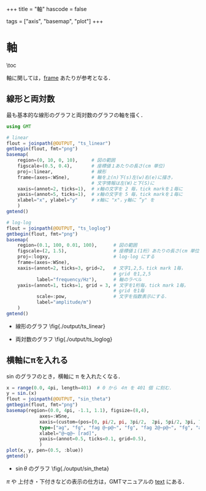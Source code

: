 +++
title = "軸"
hascode = false

tags = ["axis", "basemap", "plot"]
+++

# 軸

\toc

軸に関しては，[frame](https://www.generic-mapping-tools.org/GMTjl_doc/documentation/common_opts/common_opts/index.html/) あたりが参考となる．

## 線形と両対数

最も基本的な線形のグラフと両対数のグラフの軸を描く．

```julia:./ts_linear.jl
using GMT

# linear
flout = joinpath(@OUTPUT, "ts_linear")
gmtbegin(flout, fmt="png")
basemap(
    region=(0, 10, 0, 10),     # 図の範囲
    figscale=(0.5, 0.4),       # 座標値１あたりの長さ(cm 単位)
    proj=:linear,              # 線形
    frame=(axes=:WSne),        # 軸を上(n)下(s)左(w)右(e)に描き，
                               # 文字情報は左(W)と下(S)に
    xaxis=(annot=2, ticks=1),  # x軸の文字を 2 毎，tick markを１毎に
    yaxis=(annot=5, ticks=1),  # x軸の文字を 5 毎，tick markを１毎に
    xlabel="x", ylabel="y"     # x軸に "x"，y軸に ”y" を
    )
gmtend()

# log-log
flout = joinpath(@OUTPUT, "ts_loglog")
gmtbegin(flout, fmt="png")
basemap(
    region=(0.1, 100, 0.01, 100),      # 図の範囲
    figscale=(2, 1.5),                 # 座標値１(1桁）あたりの長さ(cm 単位)
    proj=:logxy,                       # log-log にする
    frame=(axes=:WSne),
    xaxis=(annot=2, ticks=3, grid=2,   # 文字1,2,5，tick mark 1毎，
                                       # grid を1,2,5
           label="frequency/Hz"),      # 軸のラベル
    yaxis=(annot=1, ticks=1, grid = 3, # 文字を1桁毎，tick mark 1毎，
                                       # grid を1毎
           scale=:pow,                 # 文字を指数表示にする．
           label="amplitude/m")               
    )
gmtend()
```

* 線形のグラフ
\fig{./output/ts_linear}

* 両対数のグラフ
\fig{./output/ts_loglog}

## 横軸にπを入れる

sin のグラフのとき，横軸に π を入れたくなる．

```julia:./sin_theta.jl
x = range(0.0, 4pi, length=401)  # 0 から ４π を 401 個 に刻む．
y = sin.(x)
flout = joinpath(@OUTPUT, "sin_theta")
gmtbegin(flout, fmt="png")
basemap(region=(0.0, 4pi, -1.1, 1.1), figsize=(8,4),
            axes=:WSne, 
            xaxis=(custom=(pos=[0, pi/2, pi, 3pi/2,  2pi, 5pi/2, 3pi, 7pi/2, 4pi],
            type=["ag", "fg", "fag @~p@~", "fg", "fag 2@~p@~", "fg", "afg 3@~p@~", "fg", "afg 4@~p@~"]),),
            xlabel="@~q@~ [rad]",
            yaxis=(annot=0.5, ticks=0.1, grid=0.5),
            ) 
plot(x, y, pen=(0.5, :blue))
gmtend()
```

* $\sin\theta$ のグラフ
\fig{./output/sin_theta}

$\pi$ や 上付き・下付きなどの表示の仕方は，GMTマニュアルの [text](https://docs.generic-mapping-tools.org/latest/text.html) にある．

